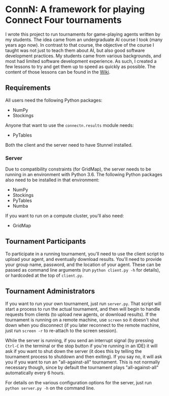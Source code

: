# ConnN: A framework for playing Connect Four tournaments

I wrote this project to run tournaments for game-playing agents written by my students. The idea came from
an undergraduate AI course I took (many years ago now). In contrast to that course, the objective of the course I 
taught was not just to teach them about AI, but also good software development practices. My students came from
various backgrounds, and most had limited software development experience. As such, I created a few lessons to try
and get them up to speed as quickly as possible. The content of those lessons can be found in the [Wiki](https://github.com/owenmackwood/connn/wiki).

## Requirements

All users need the following Python packages:
- NumPy
- Stockings

Anyone that want to use the `connectn.results` module needs:
- PyTables

Both the client and the server need to have Stunnel installed.

### Server
Due to compatibility constraints (for GridMap), the server needs to be running in an environment with Python 3.6. 
The following Python packages also need to be installed in that environment:

- NumPy
- Stockings
- PyTables
- Numba

If you want to run on a compute cluster, you'll also need:
- GridMap

## Tournament Participants

To participate in a running tournament, you'll need to use the client script to upload your agent, and eventually 
download results. You'll need to provide your group name, password, and the location of your agent. These can
be passed as command line arguments (run `python client.py -h` for details), or hardcoded at the top of `client.py`.

## Tournament Administrators

If you want to run your own tournament, just run `server.py`. That script will start a process to run 
the actual tournament, and then will begin to handle requests from clients (to upload new agents, or download results).
If the tournament is running on a remote machine, use `screen` so it doesn't shut down when you disconnect (if you
later reconnect to the remote machine, just  run `screen -r` to re-attach to the screen session).

While the server is running, if you send an interrupt signal (by pressing `Ctrl-C` in the terminal or the stop button 
if you're running in an IDE) it will ask if you want to shut down the server (it does this by 
telling the tournament process to shutdown and then exiting). If you say no, it will ask you if you want to run an 
"all-against-all" tournament. This is not normally necessary though, since by default the tournament plays 
"all-against-all" automatically every 6 hours.

For details on the various configuration options for the server, just run `python server.py -h` on the command line.
